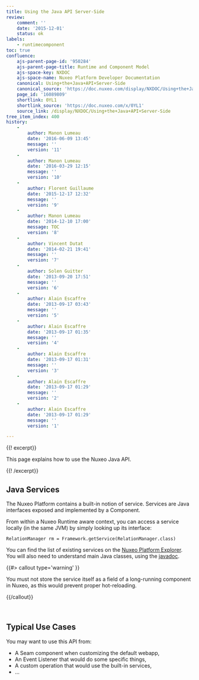 ```yaml
---
title: Using the Java API Server-Side
review:
    comment: ''
    date: '2015-12-01'
    status: ok
labels:
    - runtimecomponent
toc: true
confluence:
    ajs-parent-page-id: '950284'
    ajs-parent-page-title: Runtime and Component Model
    ajs-space-key: NXDOC
    ajs-space-name: Nuxeo Platform Developer Documentation
    canonical: Using+the+Java+API+Server-Side
    canonical_source: 'https://doc.nuxeo.com/display/NXDOC/Using+the+Java+API+Server-Side'
    page_id: '16089809'
    shortlink: 0YL1
    shortlink_source: 'https://doc.nuxeo.com/x/0YL1'
    source_link: /display/NXDOC/Using+the+Java+API+Server-Side
tree_item_index: 400
history:
    -
        author: Manon Lumeau
        date: '2016-06-09 13:45'
        message: ''
        version: '11'
    -
        author: Manon Lumeau
        date: '2016-03-29 12:15'
        message: ''
        version: '10'
    -
        author: Florent Guillaume
        date: '2015-12-17 12:32'
        message: ''
        version: '9'
    -
        author: Manon Lumeau
        date: '2014-12-10 17:00'
        message: TOC
        version: '8'
    -
        author: Vincent Dutat
        date: '2014-02-21 19:41'
        message: ''
        version: '7'
    -
        author: Solen Guitter
        date: '2013-09-20 17:51'
        message: ''
        version: '6'
    -
        author: Alain Escaffre
        date: '2013-09-17 03:43'
        message: ''
        version: '5'
    -
        author: Alain Escaffre
        date: '2013-09-17 01:35'
        message: ''
        version: '4'
    -
        author: Alain Escaffre
        date: '2013-09-17 01:31'
        message: ''
        version: '3'
    -
        author: Alain Escaffre
        date: '2013-09-17 01:29'
        message: ''
        version: '2'
    -
        author: Alain Escaffre
        date: '2013-09-17 01:29'
        message: ''
        version: '1'

---
```

{{! excerpt}}

This page explains how to use the Nuxeo Java API.

{{! /excerpt}}

## Java Services

The Nuxeo Platform contains a built-in notion of service. Services are Java interfaces exposed and implemented by a Component.

From within a Nuxeo Runtime aware context, you can access a service locally (in the same JVM) by simply looking up its interface:

```
RelationManager rm = Framework.getService(RelationManager.class)
```

You can find the list of existing services on the [Nuxeo Platform Explorer](http://explorer.nuxeo.org/nuxeo/site/distribution/current/listServices). You will also need to understand main Java classes, using the [javadoc](http://community.nuxeo.com/api/nuxeo/).

{{#> callout type='warning' }}

You must not store the service itself as a field of a long-running component in Nuxeo, as this would prevent proper hot-reloading.

{{/callout}}

&nbsp;

## Typical Use Cases

You may want to use this API from:

*   A Seam component when customizing the default webapp,
*   An Event Listener that would do some specific things,
*   A custom operation that would use the built-in services,
*   ...

